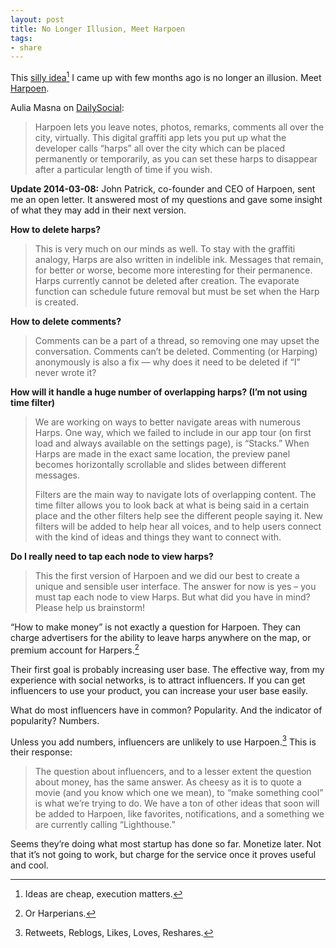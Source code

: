 ```yaml
---
layout: post
title: No Longer Illusion, Meet Harpoen
tags:
- share
---
```

This [silly idea][4793-001][^1] I came up with few months ago is no longer an illusion. Meet [Harpoen][4793-002].

[4793-001]: http://sayzlim.net/illusionary "Illusionary - Sayz Lim"
[4793-002]: http://harpoen.com/ "Harpoen: Make Spaces Talk"

<!--more-->

Aulia Masna on [DailySocial](http://en.dailysocial.net/post/harpoen-lets-you-leave-digital-graffiti-all-over-the-city "Harpoen Lets You Leave Digital Graffiti All Over the City - DailySocial"):

> Harpoen lets you leave notes, photos, remarks, comments all over the city, virtually. This digital graffiti app lets you put up what the developer calls “harps” all over the city which can be placed permanently or temporarily, as you can set these harps to disappear after a particular length of time if you wish.

**Update 2014-03-08:** John Patrick, co-founder and CEO of Harpoen, sent me an open letter. It answered most of my questions and gave some insight of what they may add in their next version.

**How to delete harps?**

> This is very much on our minds as well. To stay with the graffiti analogy, Harps are also written in indelible ink. Messages that remain, for better or worse, become more interesting for their permanence. Harps currently cannot be deleted after creation. The evaporate function can schedule future removal but must be set when the Harp is created.

**How to delete comments?**

> Comments can be a part of a thread, so removing one may upset the conversation. Comments can’t be deleted. Commenting (or Harping) anonymously is also a fix &#8212; why does it need to be deleted if “I” never wrote it?

**How will it handle a huge number of overlapping harps? (I’m not using time filter)**

> We are working on ways to better navigate areas with numerous Harps. One way, which we failed to include in our app tour (on first load and always available on the settings page), is “Stacks.” When Harps are made in the exact same location, the preview panel becomes horizontally scrollable and slides between different messages.
>
> Filters are the main way to navigate lots of overlapping content. The time filter allows you to look back at what is being said in a certain place and the other filters help see the different people saying it. New filters will be added to help hear all voices, and to help users connect with the kind of ideas and things they want to connect with.

**Do I really need to tap each node to view harps?**

> This the first version of Harpoen and we did our best to create a unique and sensible user interface. The answer for now is yes – you must tap each node to view Harps. But what did you have in mind? Please help us brainstorm!

“How to make money” is not exactly a question for Harpoen. They can charge advertisers for the ability to leave harps anywhere on the map, or premium account for Harpers.[^2]

Their first goal is probably increasing user base. The effective way, from my experience with social networks, is to attract influencers. If you can get influencers to use your product, you can increase your user base easily.

What do most influencers have in common? Popularity. And the indicator of popularity? Numbers.

Unless you add numbers, influencers are unlikely to use Harpoen.[^3] This is their response:

> The question about influencers, and to a lesser extent the question about money, has the same answer. As cheesy as it is to quote a movie (and you know which one we mean), to “make something cool” is what we’re trying to do. We have a ton of other ideas that soon will be added to Harpoen, like favorites, notifications, and a something we are currently calling “Lighthouse.”

Seems they’re doing what most startup has done so far. Monetize later. Not that it’s not going to work, but charge for the service once it proves useful and cool.

[^1]: Ideas are cheap, execution matters.

[^2]: Or Harperians.

[^3]: Retweets, Reblogs, Likes, Loves, Reshares.
